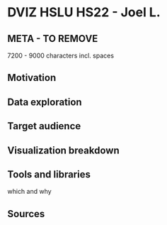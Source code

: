 # DVIZ HSLU HS22 - Joel L.

## META - TO REMOVE

7200 - 9000 characters incl. spaces

## Motivation

## Data exploration

## Target audience

## Visualization breakdown

## Tools and libraries

which and why

## Sources
